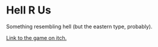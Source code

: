 # Hell R Us
Something resembling hell (but the eastern type, probably).

[Link to the game on itch.](https://captaindreamcast.itch.io/hell-r-us)